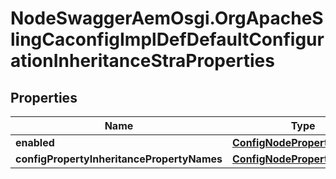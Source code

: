 # NodeSwaggerAemOsgi.OrgApacheSlingCaconfigImplDefDefaultConfigurationInheritanceStraProperties

## Properties
Name | Type | Description | Notes
------------ | ------------- | ------------- | -------------
**enabled** | [**ConfigNodePropertyBoolean**](ConfigNodePropertyBoolean.md) |  | [optional] 
**configPropertyInheritancePropertyNames** | [**ConfigNodePropertyArray**](ConfigNodePropertyArray.md) |  | [optional] 


